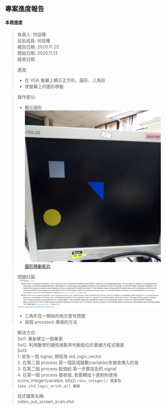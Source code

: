 ## 專案進度報告
#### 本周進度
> 負責人: 何佳曄 \
> 目前成員: 何佳曄 \
> 報告日期: 2020.11.20 \
> 開始日期: 2020.11.13 \
> 結束日期: 

> 進度:  
> * 在 VGA 螢幕上顯示正方形、圓形、三角形    
> * 使螢幕上的圖形移動  

> 實作部分:  
> * 顯示圖形  
> ![顯示圖形](https://github.com/Sapphire1002/VHDL/blob/main/02%20video_out_graphics_move/1120_Video_out_%E5%9C%96%E5%BD%A2.jpg)  
> [圖形移動影片](https://drive.google.com/file/d/1x19yr52etBxJ1drvSTe1m-OdFJPInAqK/view?usp=sharing)  

> 問題討論:  
> ![Q1](https://github.com/Sapphire1002/VHDL/blob/main/02%20video_out_graphics_move/1120_video_out_que01.png)  
> * 三角形在一開始的地方會有問題
> * 兩個 process() 傳值的方法  

> 解決方式:  
> Sol1\. 重新建立一個專案   
> Sol2\. 利用數學的線性規劃來判斷點位於直線方程式哪邊  
> Sol3\.  
> 1\. 宣告一個 signal, 類型為 std_logic_vector  
> 2\. 在第二個 process 寫一個區域變數(variable)來接收傳入的值  
> 3\. 在第二個 process 賦值給 第一步驟宣告的 signal  
> 4\. 在第一個 process 接收值, 若要轉成十進制則使用(conv_integer(variable, bits)) `conv_integer() 需要有 ieee.std_logic_arith.all 檔案`  

> 程式檔案名稱:  
> video_out_screen_scan.vhd  

